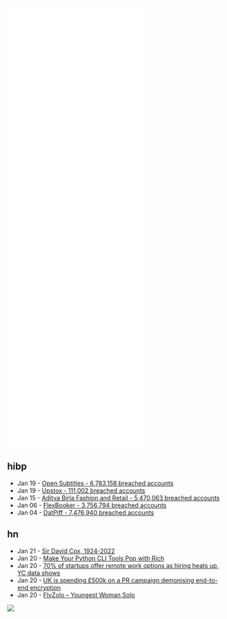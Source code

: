 ![Metrics](https://raw.githubusercontent.com/phixion/phixion/master/metrics.svg)

## hibp

<!--
for https://github.com/phixion/phixion/blob/main/.github/workflows/feeds.yml
-->
<!--START_SECTION:haveibeenpwnd-->
- Jan 19 - [Open Subtitles - 6,783,158 breached accounts](https://haveibeenpwned.com/PwnedWebsites#OpenSubtitles)
- Jan 19 - [Upstox - 111,002 breached accounts](https://haveibeenpwned.com/PwnedWebsites#Upstox)
- Jan 15 - [Aditya Birla Fashion and Retail - 5,470,063 breached accounts](https://haveibeenpwned.com/PwnedWebsites#ABFRL)
- Jan 06 - [FlexBooker - 3,756,794 breached accounts](https://haveibeenpwned.com/PwnedWebsites#FlexBooker)
- Jan 04 - [DatPiff - 7,476,940 breached accounts](https://haveibeenpwned.com/PwnedWebsites#DatPiff)
<!--END_SECTION:haveibeenpwnd-->

## hn

<!--
for https://github.com/phixion/phixion/blob/main/.github/workflows/feeds.yml
-->
<!--START_SECTION:hn-->
- Jan 21 - [Sir David Cox, 1924-2022](https://rss.org.uk/news-publication/news-publications/2022/general-news/sir-david-cox-1924-2022/)
- Jan 20 - [Make Your Python CLI Tools Pop with Rich](https://hackaday.com/2022/01/19/make-your-python-cli-tools-pop-with-rich/)
- Jan 20 - [70% of startups offer remote work options as hiring heats up, YC data shows](https://news.crunchbase.com/news/remote-work-y-combinator/)
- Jan 20 - [UK is spending £500k on a PR campaign demonising end-to-end encryption](https://www.theregister.com/2022/01/20/no_place_hide_campaign_anti_e2ee_ukgov/)
- Jan 20 - [FlyZolo – Youngest Woman Solo](https://flyzolo.com/)
<!--END_SECTION:hn-->

<!--
for https://yhype.me
-->
![](https://hit.yhype.me/github/profile?user_id=13013670)
